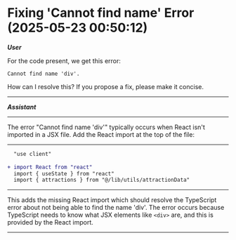 <!-- Generated by SpecStory -->

# Fixing 'Cannot find name' Error (2025-05-23 00:50:12)

_**User**_

For the code present, we get this error:
```
Cannot find name 'div'.
```
How can I resolve this? If you propose a fix, please make it concise.

---

_**Assistant**_



---

The error "Cannot find name 'div'" typically occurs when React isn't imported in a JSX file. Add the React import at the top of the file:

---

```diff
  "use client"
  
+ import React from "react"
  import { useState } from "react"
  import { attractions } from "@/lib/utils/attractionData"
```

---

This adds the missing React import which should resolve the TypeScript error about not being able to find the name 'div'. The error occurs because TypeScript needs to know what JSX elements like `<div>` are, and this is provided by the React import.

---

